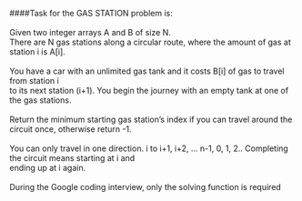 ####Task for the GAS STATION problem is:\
\
Given two integer arrays A and B of size N.\
There are N gas stations along a circular route, where the amount of gas at station i is A[i].\
\
You have a car with an unlimited gas tank and it costs B[i] of gas to travel from station i\
to its next station (i+1). You begin the journey with an empty tank at one of the gas stations.\
\
Return the minimum starting gas station’s index if you can travel around the circuit once, otherwise return -1.\
\
You can only travel in one direction. i to i+1, i+2, … n-1, 0, 1, 2.. Completing the circuit means starting at i and\
ending up at i again.\
\
During the Google coding interview, only the solving function is required
